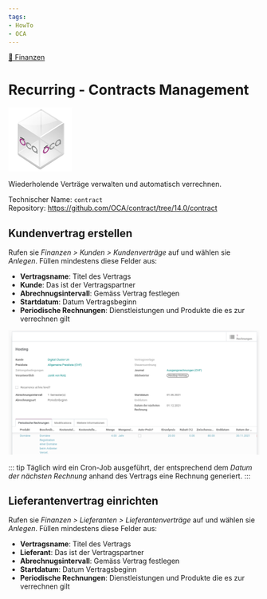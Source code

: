 ```yaml
---
tags:
- HowTo
- OCA
---
```

[🔗 Finanzen](Finanzen.md)
# Recurring - Contracts Management
![icon_oca_app](assets/icon_oca_app.png)

Wiederholende Verträge verwalten und automatisch verrechnen.

Technischer Name: `contract`\
Repository: <https://github.com/OCA/contract/tree/14.0/contract>

## Kundenvertrag erstellen

Rufen sie *Finanzen >  Kunden > Kundenverträge* auf und wählen sie *Anlegen*. Füllen mindestens diese Felder aus:

* **Vertragsname**: Titel des Vertrags
* **Kunde**: Das ist der Vertragspartner
* **Abrechnugsintervall**: Gemäss Vertrag festlegen
* **Startdatum**: Datum Vertragsbeginn
* **Periodische Rechnungen**: Dienstleistungen und Produkte die es zur verrechnen gilt

![](assets/Contract%20Beispiel.png)

::: tip
Täglich wird ein Cron-Job ausgeführt, der entsprechend dem *Datum der nächsten Rechnung* anhand des Vertrags eine Rechnung generiert.
:::


## Lieferantenvertrag einrichten

Rufen sie *Finanzen >  Lieferanten > Lieferantenverträge* auf und wählen sie *Anlegen*. Füllen mindestens diese Felder aus:

* **Vertragsname**: Titel des Vertrags
* **Lieferant**: Das ist der Vertragspartner
* **Abrechnugsintervall**: Gemäss Vertrag festlegen
* **Startdatum**: Datum Vertragsbeginn
* **Periodische Rechnungen**: Dienstleistungen und Produkte die es zur verrechnen gilt
